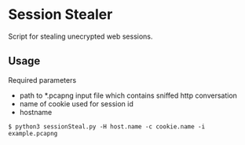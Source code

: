 # Session Stealer

Script for stealing unecrypted web sessions.

## Usage
Required parameters
- path to \*.pcapng input file which contains sniffed http conversation
- name of cookie used for session id
- hostname
```
$ python3 sessionSteal.py -H host.name -c cookie.name -i example.pcapng
```

